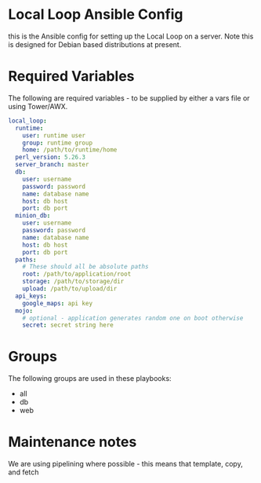 # Local Loop Ansible Config

this is the Ansible config for setting up the Local Loop on a server. Note this
is designed for Debian based distributions at present.

# Required Variables

The following are required variables - to be supplied by either a vars file or
using Tower/AWX.

```yaml
local_loop:
  runtime:
    user: runtime user
    group: runtime group
    home: /path/to/runtime/home
  perl_version: 5.26.3
  server_branch: master
  db:
    user: username
    password: password
    name: database name
    host: db host
    port: db port
  minion_db:
    user: username
    password: password
    name: database name
    host: db host
    port: db port
  paths:
    # These should all be absolute paths
    root: /path/to/application/root
    storage: /path/to/storage/dir
    upload: /path/to/upload/dir
  api_keys:
    google_maps: api key
  mojo:
    # optional - application generates random one on boot otherwise
    secret: secret string here
```

# Groups

The following groups are used in these playbooks:

* all
* db
* web

# Maintenance notes

We are using pipelining where possible - this means that template, copy, and
 fetch 